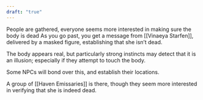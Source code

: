 ```yaml
---
draft: "true"
---
```

People are gathered, everyone seems more interested in making sure the body is dead
As you go past, you get a message from [[Vinaeya Starfen]], delivered by a masked figure, establishing that she isn’t dead.

The body appears real, but particularly strong instincts may detect that it is an illusion; especially if they attempt to touch the body.

Some NPCs will bond over this, and establish their locations.

A group of [[Haven Emissaries]] is there, though they seem more interested in verifying that she is indeed dead.
